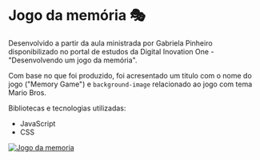 # Jogo da memória 🎭

Desenvolvido a partir da aula ministrada por Gabriela Pinheiro disponibilizado no portal de estudos da Digital Inovation One - "Desenvolvendo um jogo da memória".

Com base no que foi produzido, foi acresentado um titulo com o nome do jogo ("Memory Game") e `background-image` relacionado ao jogo com tema Mario Bros.

Bibliotecas e tecnologias utilizadas:
- JavaScript
- CSS

[![Jogo da memoria](https://i.imgur.com/gmVB3NF.png "Jogo da memoria")](https:// "Jogo da memoria")
